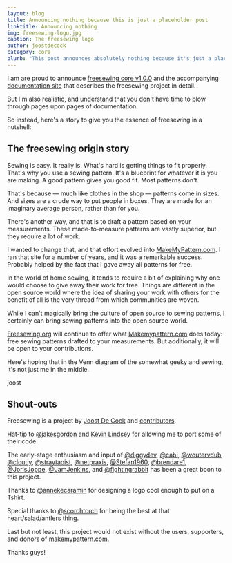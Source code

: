 ```yaml
---
layout: blog
title: Announcing nothing because this is just a placeholder post
linktitle: Announcing nothing
img: freesewing-logo.jpg
caption: The freesewing logo
author: joostdecock
category: core
blurb: "This post announces absolutely nothing because it's just a placeholder. No more, no less."
---
```

I am are proud to announce [freesewing core v1.0.0](https://github.com/freesewing/core) 
and the accompanying [documentation site](/docs) that describes the freesewing project in detail.

But I'm also realistic, and understand that you don't have time to plow through pages upon pages of documentation.

So instead, here's a story to give you the essence of freesewing in a nutshell:

## The freesewing origin story
Sewing is easy. It really is. 
What's hard is getting things to fit properly. 
That's why you use a sewing pattern. 
It's a blueprint for whatever it is you are making. 
A good pattern gives you good fit. Most patterns don't.

That's because &mdash; much like clothes in the shop &mdash; patterns come in sizes. 
And sizes are a crude way to put people in boxes. 
They are made for an imaginary average person, rather than for you.

There's another way, and that is to draft a pattern based on your measurements. 
These made-to-measure patterns are vastly superior, but they require a lot of work.

I wanted to change that, and that effort evolved into 
[MakeMyPattern.com](https://makemypattern.com/).
I ran that site for a number of years, and it was a remarkable success.
Probably helped by the fact that I gave away all patterns for free.

In the world of home sewing, it tends to require a bit of 
explaining why one would choose to give away their work for free. 
Things are different in the open source world where the idea of 
sharing your work with others for the benefit of all is 
the very thread from which communities are woven.

While I can't magically bring the culture of open source 
to sewing patterns, I certainly can bring sewing patterns 
into the open source world.

[Freesewing.org](https://freesewing.org/) will continue to offer what 
[Makemypattern.com](https://makemypattern.com/) does today: 
free sewing patterns drafted to your measurements. 
But additionally, it will be open to your contributions.

Here's hoping that in the Venn diagram of the somewhat geeky and sewing, 
it's not just me in the middle.

joost

## Shout-outs
Freesewing is a project by [Joost De Cock](/about/joostdecock) and [contributors](/about/contributors).

Hat-tip to [@jakesgordon](https://github.com/jakesgordon) and [Kevin Lindsey](http://www.kevlindev.com) for allowing me to port some of their code.
                
The early-stage enthusiasm and input of
[@diggydev](https://github.com/diggydev),
[@cabi](https://github.com/cabi),
[@woutervdub](https://github.com/woutervdub),
[@cloutiy](https://github.com/cloutiy),
[@straytaoist](https://github.com/straytaoist),
[@netpraxis](https://github.com/netpraxis),
[@Stefan1960](https://github.com/Stefan1960),
[@brendare1](https://github.com/brendare1),
[@JorisJoppe](https://github.com/JorisJoppe),
[@JamJenkins](https://github.com/JamJenkins), and
[@fightingrabbit](https://github.com/fightingrabbit) has been a great boon to this project.
                
Thanks to [@annekecaramin](https://twitter.com/annekecaramin) for designing a logo cool enough to put on a Tshirt.

Special thanks to [@scorchtorch](https://twitter.com/scorchtorch) for being the best at that heart/salad/antlers thing.
                 
Last but not least, this project would not exist without the users, supporters, and donors of [makemypattern.com](https://makemypattern.com/).

Thanks guys!

